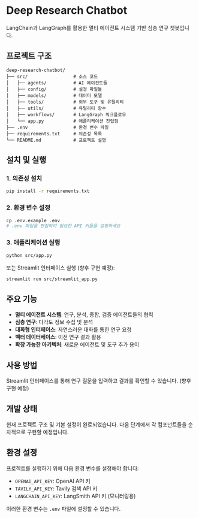 # Deep Research Chatbot

LangChain과 LangGraph를 활용한 멀티 에이전트 시스템 기반 심층 연구 챗봇입니다.

## 프로젝트 구조

```
deep-research-chatbot/
├── src/                 # 소스 코드
│   ├── agents/          # AI 에이전트들
│   ├── config/          # 설정 파일들
│   ├── models/          # 데이터 모델
│   ├── tools/           # 외부 도구 및 유틸리티
│   ├── utils/           # 유틸리티 함수
│   ├── workflows/       # LangGraph 워크플로우
│   └── app.py           # 애플리케이션 진입점
├── .env                 # 환경 변수 파일
├── requirements.txt     # 의존성 목록
└── README.md            # 프로젝트 설명
```

## 설치 및 실행

### 1. 의존성 설치

```bash
pip install -r requirements.txt
```

### 2. 환경 변수 설정

```bash
cp .env.example .env
# .env 파일을 편집하여 필요한 API 키들을 설정하세요
```

### 3. 애플리케이션 실행

```bash
python src/app.py
```

또는 Streamlit 인터페이스 실행 (향후 구현 예정):

```bash
streamlit run src/streamlit_app.py
```

## 주요 기능

- **멀티 에이전트 시스템**: 연구, 분석, 종합, 검증 에이전트들의 협력
- **심층 연구**: 다각도 정보 수집 및 분석
- **대화형 인터페이스**: 자연스러운 대화를 통한 연구 요청
- **벡터 데이터베이스**: 이전 연구 결과 활용
- **확장 가능한 아키텍처**: 새로운 에이전트 및 도구 추가 용이

## 사용 방법

Streamlit 인터페이스를 통해 연구 질문을 입력하고 결과를 확인할 수 있습니다.
(향후 구현 예정)

## 개발 상태

현재 프로젝트 구조 및 기본 설정이 완료되었습니다. 
다음 단계에서 각 컴포넌트들을 순차적으로 구현할 예정입니다.

## 환경 설정

프로젝트를 실행하기 위해 다음 환경 변수를 설정해야 합니다:

- `OPENAI_API_KEY`: OpenAI API 키
- `TAVILY_API_KEY`: Tavily 검색 API 키
- `LANGCHAIN_API_KEY`: LangSmith API 키 (모니터링용)

이러한 환경 변수는 `.env` 파일에 설정할 수 있습니다.